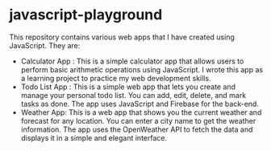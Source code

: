 # javascript-playground

This repository contains various web apps that I have created using JavaScript. They are:

- Calculator App : This is a simple calculator app that allows users to perform basic arithmetic operations using JavaScript. I wrote this app as a learning project to practice my web development skills.
- Todo List App : This is a simple web app that lets you create and manage your personal todo list. You can add, edit, delete, and mark tasks as done. The app uses JavaScript and Firebase for the back-end.
- Weather App: This is a web app that shows you the current weather and forecast for any location. You can enter a city name to get the weather information. The app uses the OpenWeather API to fetch the data and displays it in a simple and elegant interface.

